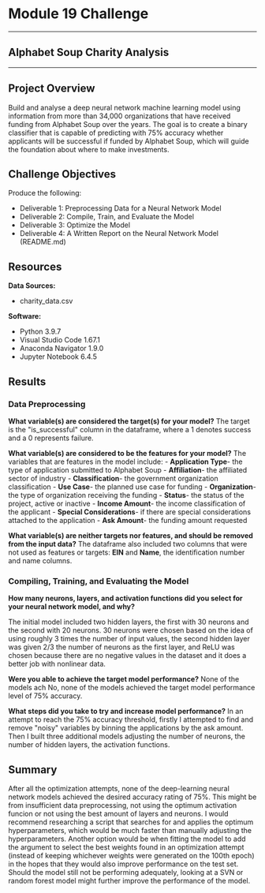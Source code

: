 # Module 19 Challenge

---
## Alphabet Soup Charity Analysis 
---

## Project Overview
Build and analyse a deep neural network machine learning model using information from more than 34,000 organizations that have received funding from Alphabet Soup over the years. The goal is to create a binary classifier that is capable of predicting with 75% accuracy whether applicants will be successful if funded by Alphabet Soup, which will guide the foundation about where to make investments.

## Challenge Objectives
Produce the following:
- Deliverable 1: Preprocessing Data for a Neural Network Model
- Deliverable 2: Compile, Train, and Evaluate the Model
- Deliverable 3: Optimize the Model
- Deliverable 4: A Written Report on the Neural Network Model (README.md)

## Resources
**Data Sources:** 
- charity_data.csv

**Software:**
- Python 3.9.7
- Visual Studio Code 1.67.1 
- Anaconda Navigator 1.9.0
- Jupyter Notebook 6.4.5


## Results 

### Data Preprocessing
**What variable(s) are considered the target(s) for your model?**
The target is the "is_successful" column in the dataframe, where a 1 denotes success and a 0 represents failure.

**What variable(s) are considered to be the features for your model?**
The variables that are features in the model include:
     - **Application Type**- the type of application submitted to Alphabet Soup
     - **Affiliation**- the affiliated sector of industry
     - **Classification**- the government organization classification
     - **Use Case**- the planned use case for funding
     - **Organization**- the type of organization receiving the funding
     - **Status**- the status of the project, active or inactive
     - **Income Amount**- the income classification of the applicant
     - **Special Considerations**- if there are special considerations attached to the application
     - **Ask Amount**- the funding amount requested

**What variable(s) are neither targets nor features, and should be removed from the input data?**
The dataframe also included two columns that were not used as features or targets: **EIN** and **Name**, the identification number and name columns.

### Compiling, Training, and Evaluating the Model
**How many neurons, layers, and activation functions did you select for your neural network model, and why?**

The initial model included two hidden layers, the first with 30 neurons and the second with 20 neurons. 30 neurons were chosen based on the idea of using roughly 3 times the number of input values, the second hidden layer was given 2/3 the number of neurons as the first layer, and ReLU was chosen because there are no negative values in the dataset and it does a better job with nonlinear data. 

**Were you able to achieve the target model performance?**
None of the models ach
No, none of the models achieved the target model performance level of 75% accuracy.

**What steps did you take to try and increase model performance?**
In an attempt to reach the 75% accuracy threshold, firstly I attempted to find and remove "noisy" variables by binning the applications by the ask amount. Then I built three additional models adjusting the number of neurons, the number of hidden layers, the activation functions. 

## Summary
After all the optimization attempts, none of the deep-learning neural network models achieved the desired accuracy rating of 75%. This might be from insufficient data preprocessing, not using the optimum activation funcion or not using the best amount of layers and neurons. I would recommend researching a script that searches for and applies the optimum hyperparameters, which would be much faster than manually adjusting the hyperparameters. Another option would be when fitting the model to add the argument to select the best weights found in an optimization attempt (instead of keeping whichever weights were generated on the 100th epoch) in the hopes that they would also improve performance on the test set. Should the model still not be performing adequately, looking at a SVN or random forest model might further improve the performance of the model.
